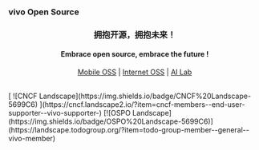 <!--
<pre align="center" >
      _           
__ __(_)__ __ ___ 
\ V /| |\ V // _ \
 \_/ |_| \_/ \___/
               
</pre>
-->

<p align="center">
    <h3>vivo Open Source</h3>
    <h3 align="center">拥抱开源，拥抱未来！</h3>
</p>  
<p align="center">   
    <h4 align="center">Embrace open source, embrace the future !</h4>
</p>
<p align="center">
    <a href="https://opensource.vivo.com/" target="_blank">Mobile OSS</a>  |  <a href="https://github.com/vivo">Internet OSS</a> | <a href="https://github.com/vivo-ai-lab">AI Lab</a>
</p>
<p>
    <br/>
    [ ![CNCF Landscape](https://img.shields.io/badge/CNCF%20Landscape-5699C6) ](https://cncf.landscape2.io/?item=cncf-members--end-user-supporter--vivo-supporter-)
    [![OSPO Landscape](https://img.shields.io/badge/OSPO%20Landscape-5699C6)](https://landscape.todogroup.org/?item=todo-group-member--general--vivo-member)
</p>
